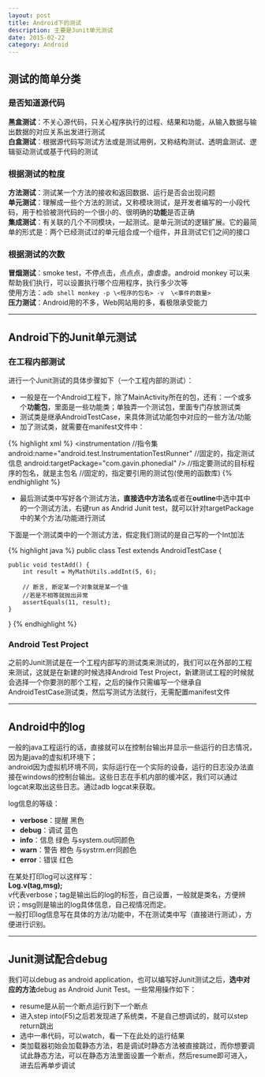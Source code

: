 ```yaml
---
layout: post
title: Android下的测试
description: 主要是Junit单元测试
date: 2015-02-22
category: Android
---
```


## 测试的简单分类

### 是否知道源代码

**黑盒测试**：不关心源代码，只关心程序执行的过程、结果和功能，从输入数据与输出数据的对应关系出发进行测试   
**白盒测试**：根据源代码写测试方法或是测试用例，又称结构测试、透明盒测试、逻辑驱动测试或基于代码的测试

### 根据测试的粒度

**方法测试**：测试某一个方法的接收和返回数据、运行是否会出现问题     
**单元测试**：理解成一些个方法的测试，又称模块测试，是开发者编写的一小段代码，用于检验被测代码的一个很小的、很明确的**功能**是否正确      
**集成测试**：有关联的几个不同模块，一起测试。是单元测试的逻辑扩展。它的最简单的形式是：两个已经测试过的单元组合成一个组件，并且测试它们之间的接口

### 根据测试的次数

**冒烟测试**：smoke test，不停点击，点点点，虐虐虐。android monkey 可以来帮助我们执行，可以设置执行哪个应用程序，执行多少次等     
使用方法：`adb shell monkey -p \<程序的包名> -v  \<事件的数量>`         
**压力测试**：Android用的不多，Web网站用的多，看极限承受能力

- - -

## Android下的Junit单元测试

### 在工程内部测试

进行一个Junit测试的具体步骤如下（一个工程内部的测试）：

* 一般是在一个Android工程下，除了MainActivity所在的包，还有：一个或多个**功能包**，里面是一些功能类；单独弄一个测试包，里面专门存放测试类
* 测试类是继承AndroidTestCase，来具体测试功能包中对应的一些方法/功能
* 加了测试类，就需要在manifest文件中：

{% highlight xml %}
    <instrumentation  //指令集
        android:name="android.test.InstrumentationTestRunner" //固定的，指定测试信息
        android:targetPackage="com.gavin.phonedial" />  //指定要测试的目标程序的包名，就是主包名
    <application
        android:icon="@drawable/ic_launcher"
        android:label="@string/app_name" >
        <uses-library android:name="android.test.runner" />  //固定的，指定要引用的测试包(使用的函数库)
    </application>
 {% endhighlight %}

* 最后测试类中写好各个测试方法，**直接选中方法名**或者在**outline**中选中其中的一个测试方法，右键run as Andrid Junit test，就可以针对targetPackage中的某个方法/功能进行测试
 
 下面是一个测试类中的一个测试方法，假定我们测试的是自己写的一个Int加法

 {% highlight java %} 
public class Test extends AndroidTestCase {

	public void testAdd() {
		int result = MyMathUtils.addInt(5, 6);
		
		// 断言, 断定某一个对象就是某一个值
		//若是不相等就抛出异常
		assertEquals(11, result);
	}
}
{% endhighlight %}

###  Android Test Project

之前的Junit测试是在一个工程内部写的测试类来测试的，我们可以在外部的工程来测试，这就是在新建的时候选择Android Test Project，新建测试工程的时候就会选择一个你要测的那个工程，之后的操作只需编写一个继承自AndroidTestCase测试类，然后写测试方法就行，无需配置manifest文件

- - -

## Android中的log

一般的java工程运行的话，直接就可以在控制台输出并显示一些运行的日志情况，因为是java的虚拟机环境下；    
android因为虚拟机环境不同，实际运行在一个实际的设备，运行的日志没办法直接在windows的控制台输出。这些日志在手机内部的缓冲区，我们可以通过logcat来取出这些日志。通过adb logcat来获取。

log信息的等级：

* **verbose**：提醒  黑色
* **debug**：调试  蓝色
* **info**：信息  绿色    与system.out同颜色
* **warn**：警告  橙色  与systrm.err同颜色
* **error**：错误  红色

在某处打印log可以这样写：    
**Log.v(tag,msg);**        
v代表verbose；tag是输出后的log的标签，自己设置，一般就是类名，方便辨识；msg则是输出的log具体信息，自己视情况而定。      
一般打印log信息写在具体的方法/功能中，不在测试类中写（直接进行测试），方便进行识别。

- - -

## Junit测试配合debug

我们可以debug as android application，也可以编写好Junit测试之后，**选中对应的方法**debug as Android Junit Test。一些常用操作如下：

* resume是从前一个断点运行到下一个断点
* 进入step into(F5)之后若发现进了系统类，不是自己想调试的，就可以step return跳出
* 选中一串代码，可以watch，看一下在此处的运行结果
* 类加载器初始会加载静态方法，若是调试时静态方法被直接跳过，而你想要调试此静态方法，可以在静态方法里面设置一个断点，然后resume即可进入，进去后再单步调试